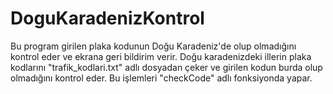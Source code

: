 # DoguKaradenizKontrol

Bu program girilen plaka kodunun Doğu Karadeniz'de olup olmadığını kontrol eder ve ekrana geri bildirim verir. Doğu karadenizdeki illerin plaka kodlarını "trafik_kodlari.txt" adlı dosyadan çeker ve girilen kodun burda olup olmadığını kontrol eder. Bu işlemleri "checkCode" adlı fonksiyonda yapar. 
